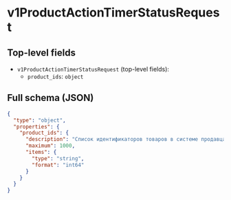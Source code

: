 # v1ProductActionTimerStatusRequest

## Top-level fields
- `v1ProductActionTimerStatusRequest` (top-level fields):
  - `product_ids`: `object`

## Full schema (JSON)
```json
{
  "type": "object",
  "properties": {
    "product_ids": {
      "description": "Список идентификаторов товаров в системе продавца — `product_id`.",
      "maximum": 1000,
      "items": {
        "type": "string",
        "format": "int64"
      }
    }
  }
}
```
